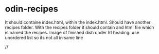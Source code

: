# odin-recipes
 It should containe index.html, within the index.html. Should have another recipes folder.
 With the recipes folder it should contain and html file which is named the recipes.
Image of finished dish under h1 heading.
use unordered list so its not all in same line

//